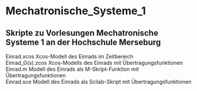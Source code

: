 # Mechatronische_Systeme_1

## Skripte zu Vorlesungen Mechatronische Systeme 1 an der Hochschule Merseburg

Einrad.xcos Xcos-Modell des Einrads im Zeitbereich  
Einrad_G(s).zcos Xcos-Modells des Einrads mit Übertragungsfunktionen  
Einrad.m Modell des Einrads als M-Skript-Funktion mit Übertragungsfunktionen  
Einrad.sce Modell des Einrads als Scilab-Skript mit Übertragungsfunktionen  
